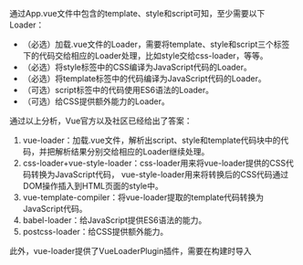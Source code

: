 通过App.vue文件中包含的template、style和script可知，至少需要以下Loader：

- （必选）加载.vue文件的Loader，需要将template、style和script三个标签下的代码交给相应的Loader处理，比如style交给css-loader，等等。
- （必选）将style标签中的CSS编译为JavaScript代码的Loader。
- （必选）将template标签中的代码编译为JavaScript代码的Loader。
- （可选）script标签中的代码使用ES6语法的Loader。
- （可选）给CSS提供额外能力的Loader。

通过以上分析，Vue官方以及社区已经给出了答案：

1. vue-loader：加载.vue文件，解析出script、style和template代码块中的代码，并把解析结果分别交给相应的Loader继续处理。
2. css-loader+vue-style-loader：css-loader用来将vue-loader提供的CSS代码转换为JavaScript代码，
   vue-style-loader用来将转换后的CSS代码通过DOM操作插入到HTML页面的style中。
3. vue-template-compiler：将vue-loader提取的template代码转换为JavaScript代码。
4. babel-loader：给JavaScript提供ES6语法的能力。
5. postcss-loader：给CSS提供额外能力。

此外，vue-loader提供了VueLoaderPlugin插件，需要在构建时导入

